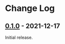 # Change Log

## [0.1.0] - 2021-12-17

Initial release.

[0.1.0]: https://github.com/omkamra/jnr/tree/0.1.0
